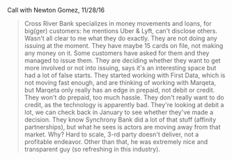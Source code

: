 Call with Newton Gomez, 11/28/16

> Cross River Bank specializes in money movements and loans, for big(ger) customers: he mentions Uber & Lyft, can't disclose others. Wasn't all clear to me what they do exactly.
> They are not doing any issuing at the moment. They have maybe 15 cards on file, not making any money on it. Some customers have asked for them and they managed to issue them.
> They are deciding whether they want to get more involved or not into issuing, says it's an interesting space but had a lot of false starts.
> They started working with First Data, which is not moving fast enough, and are thinking of working with Marqeta, but Marqeta only really has an edge in prepaid, not debit or credit.
> They won't do prepaid, too much hassle. They don't really want to do credit, as the technology is apparently bad.
> They're looking at debit a lot, we can check back in January to see whether they've made a decision.
> They know Synchrony Bank did a lot of that stuff (affinity partnerships), but what he sees is actors are moving away from that market.
> Why? Hard to scale, 3-rd party doesn't deliver, not a profitable endeavor.
> Other than that, he was extremely nice and transparent guy (so refreshing in this industry).